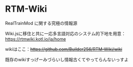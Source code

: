 # RTM-Wiki
RealTrainMod に関する究極の情報源

Wiki.jsに移住と共に一応多言語対応のシステム的下地を用意：https://rtmwiki.kotl.io/ja/home

wikiはここ：~~https://github.com/Builder256/RTM-Wiki/wiki~~

























































































































































既存のwikiすっげーみづらいし情報古くてやってらんないっすよ
